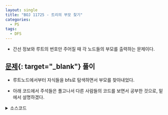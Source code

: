 ```yaml
---
layout: single
title: "BOJ 11725 - 트리의 부모 찾기"
categories:
  - PS
tags:
  - DFS
---
```

- 간선 정보와 루트의 번호만 주어질 때 각 노드들의 부모를 출력하는 문제이다.

## [문제](https://www.acmicpc.net/problem/11725){: target="_blank"} 풀이
- 루트노드에서부터 자식들을 bfs로 탐색하면서 부모를 찾아내었다.

- 아래 코드에서 주석들은 풀고나서 다른 사람들의 코드를 보면서 공부한 것으로, 밑에서 설명하겠다.

<details markdown="1">
<summary>소스코드</summary>
```cpp
#include<cstdio>
#include<vector>
#include<deque>
#include<utility>
using namespace std;
typedef pair<int, int> pii;

int main()
{
	int n;
	scanf("%d", &n);
	vector<int> p(n+1, 0);
	p[1]=1;
	deque<pii> d;
	for(int i=0;i<n-1;i++){
		int a, b;
		scanf("%d %d", &a, &b);
		if(p[a]) p[b]=a;
		else if(p[b]) p[a]=b;
		else d.push_back({a, b});
	}
	
	// while(!d.empty()){		//TLE
	// 	deque<pii> d2;
	// 	d2.swap(d);
	// 	for(int i=0;i<d2.size();i++){
	// 		int a=d2[i].first, b=d2[i].second;
	// 		if(p[a]) p[b]=a;
	// 		else if(p[b]) p[a]=b;
	// 		else d.push_back({a, b});
	// 	}
	// }
	while(!d.empty()){		//40ms
        deque<pii> r;
        r.swap(d);
        while(!r.empty()){
            int a=r.front().first,b=r.front().second;r.pop_front();
            if(p[a])p[b]=a;
            else if(p[b])p[a]=b;
            else d.push_front({a,b});
        }
    }
	
	for(int i=2;i<=n;i++) printf("%d\n", p[i]);
	return 0;
}

// #include<cstdio>
// #include<vector>
// #include<queue>
// #include<algorithm>
// #include<utility>
// using namespace std;
// typedef vector<int> vi;
// typedef pair<int, int> pii;

// int main()
// {
// 	int n;
// 	scanf("%d", &n);
// 	vi p(n+1), v(n+1, 0);
// 	vector<pii> e;
// 	for(int i=1;i<n;i++){
// 		int s, z;
// 		scanf("%d %d", &s, &z);
// 		e.push_back(make_pair(s, z));
// 		e.push_back(make_pair(z, s));
// 	}
// 	sort(e.begin(), e.end());
// 	queue<int> q;
// 	auto lb=lower_bound(e.begin(), e.end(), make_pair(1, 1)), ub=upper_bound(e.begin(), e.end(), make_pair(1, n));
// 	v[1]=1;
// 	for(auto it=lb;it!=ub;++it){
// 		p[it->second]=it->first;
// 		q.push(it->second);
// 		v[it->second]=1;
// 	}
// 	while(!q.empty()){
// 		int cur=q.front(), f=1;
// 		lb=lower_bound(e.begin(), e.end(), make_pair(cur, 1)), ub=upper_bound(e.begin(), e.end(), make_pair(cur, n));
// 		for(auto it=lb;it!=ub;++it){
// 			if(v[it->second]==0){
// 				p[it->second]=it->first;
// 				q.push(it->second);
// 				f=0;
// 				v[it->second]=1;
// 			}
// 		}
// 		if(f) q.pop();
// 	}
// 	for(int i=2;i<=n;i++) printf("%d\n", p[i]);
// 	return 0;
// }
```
</details>

## 풀고나서
- 내가 처음 제출한 코드는 맨아래 전부 주석처리된 부분으로, 위의 문제 풀이대로 푼 것이다. 풀고나서 [isbidip님의 코드](https://www.acmicpc.net/source/16667572){: target="_blank"}를 봤는데 나보다 훨씬 깔끔하고 시간도 적게 들어서 이해한대로 다시 코딩해서 제출했다. 근데 TLE가 떴었다.  보이는 차이는 deque에서 push_front와 push_back의 차이밖에 없었기 때문에 [질문](https://www.acmicpc.net/board/view/59175){: target="_blank"}을 올렸고, 이건 저 함수들의 실행시간 차이가 아니라 deque가 뒤집히냐 아니냐의 차이였다. TC중에 일자 트리에서 간선이 양끝에서부터 번갈아가며 주어지는 테스트케이스가 많았나보다.  어쨌든 따지고보면 둘 다 O(N^2)이기 떄문에 원래는 TLE가 나야해서 [데이터 추가](https://www.acmicpc.net/board/view/59187){: target="_blank"}가 요청되었고 현재 내 맨 처음 코드와 두 번째 코드는 재채점 중이다. 첫 번째는 O(NlgN)이기 때문에 맞을거고 두 번째는 아마 틀렸다고 뜰 것 같다.

- 루트가 주어지기 때문에 루트에서 dfs만 돌려도 다 구할 수 있다. 괜히 어렵게 생각했다. ([djm03178님의 코드](https://www.acmicpc.net/source/23814163){: target="_blank"}를 보고 깨달음을 얻었다.)

- 코드는 깔끔한 게 최고인 것 같다. 앞으로 bits/stdc++.h헤더하고 iostream을 사용해야겠다.